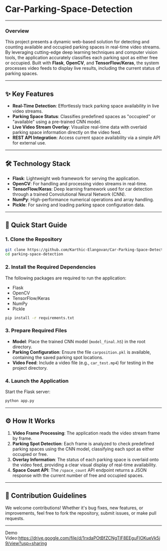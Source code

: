 # Car-Parking-Space-Detection
---

### Overview
This project presents a dynamic web-based solution for detecting and counting available and occupied parking spaces in real-time video streams. By leveraging cutting-edge deep learning techniques and computer vision tools, the application accurately classifies each parking spot as either free or occupied. Built with **Flask**, **OpenCV**, and **TensorFlow/Keras**, the system processes video feeds to display live results, including the current status of parking spaces.

---

## ✨ Key Features
- **Real-Time Detection**: Effortlessly track parking space availability in live video streams.
- **Parking Space Status**: Classifies predefined spaces as "occupied" or "available" using a pre-trained CNN model.
- **Live Video Stream Overlay**: Visualize real-time data with overlaid parking space information directly on the video feed.
- **REST API Integration**: Access current space availability via a simple API for external use.

---

## 🛠️ Technology Stack
- **Flask**: Lightweight web framework for serving the application.
- **OpenCV**: For handling and processing video streams in real-time.
- **TensorFlow/Keras**: Deep learning framework used for car detection through a trained Convolutional Neural Network (CNN).
- **NumPy**: High-performance numerical operations and array handling.
- **Pickle**: For saving and loading parking space configuration data.

---

## 🚀 Quick Start Guide

### 1. Clone the Repository
```bash
git clone https://github.com/Karthic-Elangovan/Car-Parking-Space-Detection.git
cd parking-space-detection
```

### 2. Install the Required Dependencies

The following packages are required to run the application:
- Flask
- OpenCV
- TensorFlow/Keras
- NumPy
- Pickle

```bash
pip install -r requirements.txt
```

### 3. Prepare Required Files
- **Model**: Place the trained CNN model (`model_final.h5`) in the root directory.
- **Parking Configuration**: Ensure the file `carposition.pkl` is available, containing the saved parking spot locations.
- **Video Feed**: Include a video file (e.g., `car_test.mp4`) for testing in the project directory.

### 4. Launch the Application
Start the Flask server:
```bash
python app.py
```


---


## ⚙️ How It Works
1. **Video Frame Processing**: The application reads the video stream frame by frame.
2. **Parking Spot Detection**: Each frame is analyzed to check predefined parking spaces using the CNN model, classifying each spot as either occupied or free.
3. **Overlay Information**: The status of each parking space is overlaid onto the video feed, providing a clear visual display of real-time availability.
4. **Space Count API**: The `/space_count` API endpoint returns a JSON response with the current number of free and occupied spaces.


---

## 🤝 Contribution Guidelines
We welcome contributions! Whether it's bug fixes, new features, or improvements, feel free to fork the repository, submit issues, or make pull requests.

---

Demo Video:https://drive.google.com/file/d/1rxdaPOtBfZCNgTlF8EEguFlOKueVk5j9/view?usp=sharing

